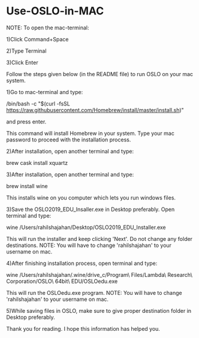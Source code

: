 # Use-OSLO-in-MAC

NOTE: To open the mac-terminal:

1)Click Command+Space

2)Type Terminal

3)Click Enter

Follow the steps given below (in the README file) to run OSLO on your mac system.

1)Go to mac-terminal and type:

/bin/bash -c "$(curl -fsSL https://raw.githubusercontent.com/Homebrew/install/master/install.sh)"

and press enter.

This command will install Homebrew in your system. Type your mac password to proceed with the installation process. 

2)After installation, open another terminal and type:

brew cask install xquartz

3)After installation, open another terminal and type:

brew install wine

This installs wine on you computer which lets you run windows files. 

3)Save the OSLO2019_EDU_Insaller.exe in Desktop preferably. Open terminal and type:

wine /Users/rahilshajahan/Desktop/OSLO2019_EDU_Installer.exe 

This will run the installer and keep clicking 'Next'. Do not change any folder destinations. 
NOTE: You will have to change 'rahilshajahan' to your username on mac.

4)After finishing installation process, open terminal and type:

wine /Users/rahilshajahan/.wine/drive_c/Program\ Files/Lambda\ Research\ Corporation/OSLO\ 64bit\ EDU/OSLOedu.exe 

This will run the OSLOedu.exe program.
NOTE: You will have to change 'rahilshajahan' to your username on mac.

5)While saving files in OSLO, make sure to give proper destination folder in Desktop preferably.

Thank you for reading. I hope this information has helped you.
